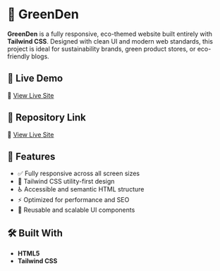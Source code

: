 # 🌿 GreenDen

**GreenDen** is a fully responsive, eco-themed website built entirely with **Tailwind CSS**. Designed with clean UI and modern web standards, this project is ideal for sustainability brands, green product stores, or eco-friendly blogs.

## 🚀 Live Demo

🔗 [View Live Site](https://your-live-demo-link.com)

## 🚀 Repository Link

🔗 [View Live Site](https://github.com/DHINAKARAN-K-2/GREENDEN-PROJECT.git)


## 📂 Features

- ✅ Fully responsive across all screen sizes
- 🎨 Tailwind CSS utility-first design
- ♿ Accessible and semantic HTML structure
- ⚡ Optimized for performance and SEO
- 🧩 Reusable and scalable UI components

## 🛠️ Built With

- **HTML5**
- **Tailwind CSS**



